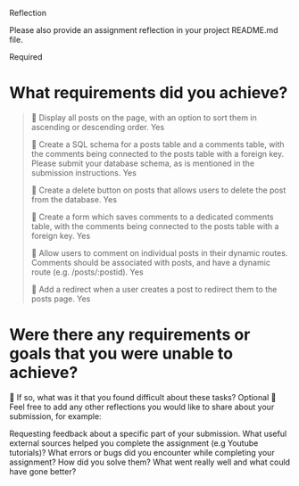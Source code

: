 Reflection

Please also provide an assignment reflection in your project README.md file.

Required

# What requirements did you achieve?

> 🎯 Display all posts on the page, with an option to sort them in ascending or descending order. Yes
>
> 🎯 Create a SQL schema for a posts table and a comments table, with the comments being connected to the posts table with a foreign key. Please submit your database schema, as is mentioned in the submission instructions. Yes
>
> 🎯 Create a delete button on posts that allows users to delete the post from the database. Yes
>
> 🎯 Create a form which saves comments to a dedicated comments table, with the comments being connected to the posts table with a foreign key. Yes
>
> 🎯 Allow users to comment on individual posts in their dynamic routes. Comments should be associated with posts, and have a dynamic route (e.g. /posts/:postid). Yes
>
> 🎯 Add a redirect when a user creates a post to redirect them to the posts page. Yes

# Were there any requirements or goals that you were unable to achieve?

🎯 If so, what was it that you found difficult about these tasks?
Optional
🏹 Feel free to add any other reflections you would like to share about your submission, for example:

Requesting feedback about a specific part of your submission.
What useful external sources helped you complete the assignment (e.g Youtube tutorials)?
What errors or bugs did you encounter while completing your assignment? How did you solve them?
What went really well and what could have gone better?
